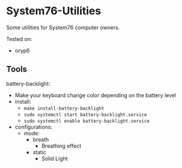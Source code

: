 # System76-Utilities

Some utilities for System76 computer owners.

Tested on:

* oryp6


## Tools

battery-backlight: 
* Make your keyboard change color depending on the battery level
* install:
  * `make install-battery-backlight`
  * `sudo systemctl start battery-backlight.service`
  * `sudo systemctl enable battery-backlight.service`
* configurations:
  * mode:
	* breath
		* Breathing effect
	* static
		* Solid Light
